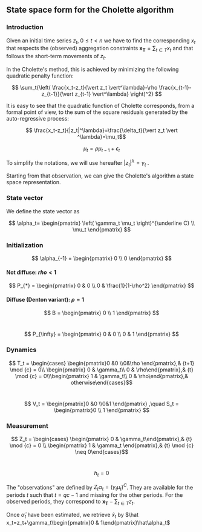 ## State space form for the Cholette algorithm

### Introduction

Given an initial time series $z_t,\; 0 \le t < n$ we have to find the corresponding  $x_t$ that respects the (observed) aggregation constraints $\mathbf{x_T} =\sum_{t \in T}x_t$ and that follows the short-term movements of $z_t$.

In the Cholette's method, this is achieved by minimizing the following quadratic penalty function:

$$ \sum_t{\left( \frac{x_t-z_t}{\vert z_t \vert^\lambda}-\rho \frac{x_{t-1}-z_{t-1}}{\vert z_{t-1} \vert^\lambda} \right)^2} $$

It is easy to see that the quadratic function of Cholette corresponds, from a formal point of view, to the sum of the square residuals generated by the auto-regressive process:

$$ \frac{x_t-z_t}{|z_t|^\lambda}=\frac{\delta_t}{\vert z_t \vert ^\lambda}=\mu_t$$

$$ \mu_t = \rho \mu_{t-1} + \epsilon_t $$

To simplify the notations, we will use hereafter $\vert z_t \vert^\lambda=\gamma_t$ .

Starting from that observation, we can give the Cholette's algorithm a state space representation.


### State vector

We define the state vector as

$$ \alpha_t= \begin{pmatrix}  \left( \gamma_t \mu_t \right)^{\underline C} \\ \mu_t \end{pmatrix} $$


### Initialization 

$$ \alpha_{-1} = \begin{pmatrix}  0 \\ 0 \end{pmatrix} $$

#### Not diffuse: $rho<1$

$$ P_{*} = \begin{pmatrix}  0  & 0 \\ 0 & \frac{1}{1-\rho^2} \end{pmatrix} $$

#### Diffuse (Denton variant): $\rho=1$

$$ B = \begin{pmatrix}  0 \\ 1 \end{pmatrix} $$
<br>

$$ P_{\infty} = \begin{pmatrix}  0 & 0 \\ 0 & 1 \end{pmatrix} $$
### Dynamics 

$$ T_t = \begin{cases} \begin{pmatrix}0 &0  \\0&\rho \end{pmatrix},& {t+1} \mod {c} = 0\\ \begin{pmatrix} 0 & \gamma_t\\ 0 & \rho\end{pmatrix},& {t} \mod {c} = 0\\\begin{pmatrix} 1 & \gamma_t\\ 0 & \rho\end{pmatrix},&  otherwise\end{cases}$$
<br>

$$ V_t = \begin{pmatrix}0 &0  \\0&1 \end{pmatrix} ,\quad S_t = \begin{pmatrix}0 \\ 1 \end{pmatrix} $$

### Measurement

$$ Z_t = \begin{cases} \begin{pmatrix} 0 & \gamma_t\end{pmatrix},& {t} \mod {c} = 0 \\ \begin{pmatrix} 1 & \gamma_t \end{pmatrix},& {t} \mod {c} \neq 0\end{cases}$$
<br>

$$ h_t = 0 $$

The "observations" are defined by $Z_t \alpha_t=\left(\gamma_t \mu_t \right)^C$. They are available for the periods $t$ such that $t=q c-1$ and missing for the other periods. For the observed periods, they correspond to $\mathbf{x_T}-\sum_{t \in T}z_t$.

Once $\hat\alpha_t$ have been estimated, we retrieve $\hat x_t$ by $\hat x_t=z_t+\gamma_t\begin{pmatrix}0 & 1\end{pmatrix}\hat\alpha_t$

